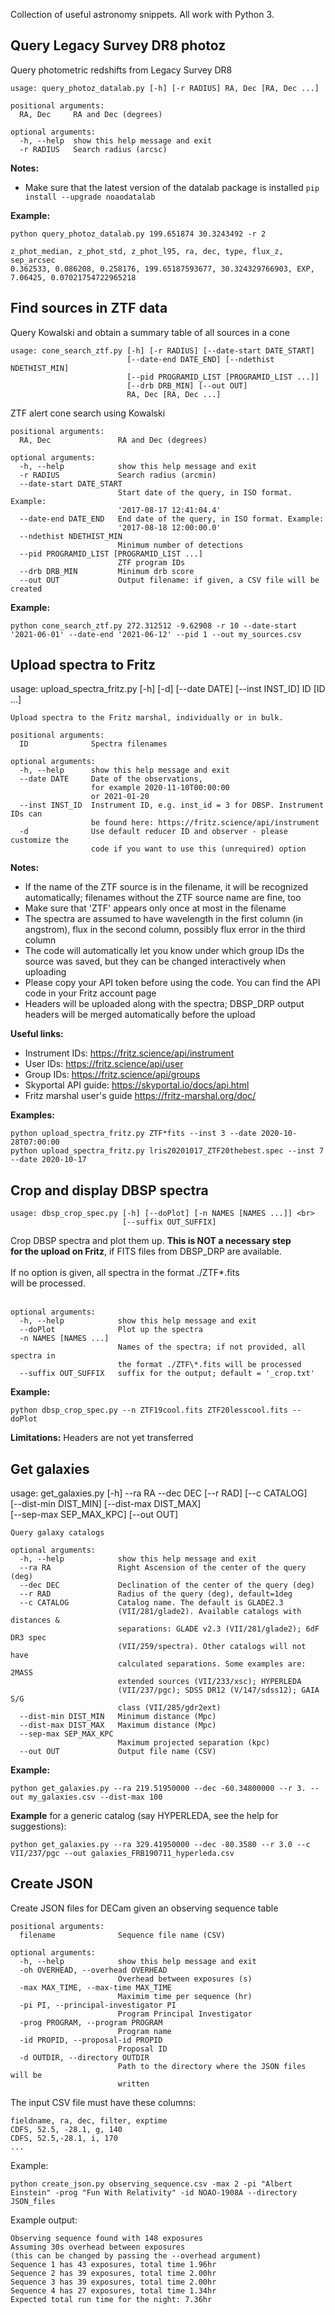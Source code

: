 Collection of useful astronomy snippets. All work with Python 3.

## Query Legacy Survey DR8 photoz

Query photometric redshifts from Legacy Survey DR8<br>

```
usage: query_photoz_datalab.py [-h] [-r RADIUS] RA, Dec [RA, Dec ...]

positional arguments:
  RA, Dec     RA and Dec (degrees)

optional arguments:
  -h, --help  show this help message and exit
  -r RADIUS   Search radius (arcsc)
```

**Notes:**
* Make sure that the latest version of the datalab package is installed
`pip install --upgrade noaodatalab`
 

**Example:**

```
python query_photoz_datalab.py 199.651874 30.3243492 -r 2
```
```
z_phot_median, z_phot_std, z_phot_l95, ra, dec, type, flux_z, sep_arcsec
0.362533, 0.086208, 0.258176, 199.65187593677, 30.324329766903, EXP, 7.06425, 0.07021754722965218
```

## Find sources in ZTF data

Query Kowalski and obtain a summary table of all sources in a cone <br>
```
usage: cone_search_ztf.py [-h] [-r RADIUS] [--date-start DATE_START]
                          [--date-end DATE_END] [--ndethist NDETHIST_MIN]
                          [--pid PROGRAMID_LIST [PROGRAMID_LIST ...]]
                          [--drb DRB_MIN] [--out OUT]
                          RA, Dec [RA, Dec ...]
```

ZTF alert cone search using Kowalski
```
positional arguments:
  RA, Dec               RA and Dec (degrees)

optional arguments:
  -h, --help            show this help message and exit
  -r RADIUS             Search radius (arcmin)
  --date-start DATE_START
                        Start date of the query, in ISO format. Example:
                        '2017-08-17 12:41:04.4'
  --date-end DATE_END   End date of the query, in ISO format. Example:
                        '2017-08-18 12:00:00.0'
  --ndethist NDETHIST_MIN
                        Minimum number of detections
  --pid PROGRAMID_LIST [PROGRAMID_LIST ...]
                        ZTF program IDs
  --drb DRB_MIN         Minimum drb score
  --out OUT             Output filename: if given, a CSV file will be created
```

**Example:**

```
python cone_search_ztf.py 272.312512 -9.62908 -r 10 --date-start '2021-06-01' --date-end '2021-06-12' --pid 1 --out my_sources.csv
```

## Upload spectra to Fritz

usage: upload_spectra_fritz.py [-h] [-d] [--date DATE] [--inst INST_ID]
                               ID [ID ...] <br>
```
Upload spectra to the Fritz marshal, individually or in bulk.

positional arguments:
  ID              Spectra filenames

optional arguments:
  -h, --help      show this help message and exit
  --date DATE     Date of the observations,
                  for example 2020-11-10T00:00:00
                  or 2021-01-20
  --inst INST_ID  Instrument ID, e.g. inst_id = 3 for DBSP. Instrument IDs can
                  be found here: https://fritz.science/api/instrument
  -d              Use default reducer ID and observer - please customize the
                  code if you want to use this (unrequired) option
```

**Notes:**
* If the name of the ZTF source is in the filename, it will be recognized automatically; filenames without the ZTF source name are fine, too
* Make sure that 'ZTF' appears only once at most in the filename
* The spectra are assumed to have wavelength in the first column (in angstrom), flux in the second column, possibly flux error in the third column
* The code will automatically let you know under which group IDs the source was saved, but they can be changed interactively when uploading 
* Please copy your API token before using the code. You can find the API code in your Fritz account page
* Headers will be uploaded along with the spectra; DBSP_DRP output headers will be merged automatically before the upload

**Useful links:**
* Instrument IDs: https://fritz.science/api/instrument
* User IDs: https://fritz.science/api/user
* Group IDs: https://fritz.science/api/groups
* Skyportal API guide: https://skyportal.io/docs/api.html
* Fritz marshal user's guide https://fritz-marshal.org/doc/

**Examples:**
```
python upload_spectra_fritz.py ZTF*fits --inst 3 --date 2020-10-28T07:00:00
python upload_spectra_fritz.py lris20201017_ZTF20thebest.spec --inst 7 --date 2020-10-17
```

## Crop and display DBSP spectra

```
usage: dbsp_crop_spec.py [-h] [--doPlot] [-n NAMES [NAMES ...]] <br>
                         [--suffix OUT_SUFFIX]
```
Crop DBSP spectra and plot them up. <b>This is NOT a necessary step <br>
for the upload on Fritz</b>, if FITS files from DBSP_DRP are available. <br>
<br>
If no option is given, all spectra in the format ./ZTF\*.fits <br>will be processed.<br>
<br>
```
optional arguments:
  -h, --help            show this help message and exit
  --doPlot              Plot up the spectra
  -n NAMES [NAMES ...]
                        Names of the spectra; if not provided, all spectra in
                        the format ./ZTF\*.fits will be processed
  --suffix OUT_SUFFIX   suffix for the output; default = '_crop.txt'
```

**Example:**

```
python dbsp_crop_spec.py --n ZTF19cool.fits ZTF20lesscool.fits --doPlot
```

**Limitations:** Headers are not yet transferred



## Get galaxies
usage: get_galaxies.py [-h] --ra RA --dec DEC [--r RAD] [--c CATALOG]<br>
                       [--dist-min DIST_MIN] [--dist-max DIST_MAX]<br>
                       [--sep-max SEP_MAX_KPC] [--out OUT]<br>
```
Query galaxy catalogs

optional arguments:
  -h, --help            show this help message and exit
  --ra RA               Right Ascension of the center of the query (deg)
  --dec DEC             Declination of the center of the query (deg)
  --r RAD               Radius of the query (deg), default=1deg
  --c CATALOG           Catalog name. The default is GLADE2.3
                        (VII/281/glade2). Available catalogs with distances &
                        separations: GLADE v2.3 (VII/281/glade2); 6dF DR3 spec
                        (VII/259/spectra). Other catalogs will not have
                        calculated separations. Some examples are: 2MASS
                        extended sources (VII/233/xsc); HYPERLEDA
                        (VII/237/pgc); SDSS DR12 (V/147/sdss12); GAIA S/G
                        class (VII/285/gdr2ext)
  --dist-min DIST_MIN   Minimum distance (Mpc)
  --dist-max DIST_MAX   Maximum distance (Mpc)
  --sep-max SEP_MAX_KPC
                        Maximum projected separation (kpc)
  --out OUT             Output file name (CSV)
```


**Example:**
```
python get_galaxies.py --ra 219.51950000 --dec -60.34800000 --r 3. --out my_galaxies.csv --dist-max 100
```

**Example** for a generic catalog (say HYPERLEDA, see the help for suggestions):

```
python get_galaxies.py --ra 329.41950000 --dec -80.3580 --r 3.0 --c VII/237/pgc --out galaxies_FRB190711_hyperleda.csv
```


## Create JSON

Create JSON files for DECam given an observing sequence table
```
positional arguments:
  filename              Sequence file name (CSV)

optional arguments:
  -h, --help            show this help message and exit
  -oh OVERHEAD, --overhead OVERHEAD
                        Overhead between exposures (s)
  -max MAX_TIME, --max-time MAX_TIME
                        Maximim time per sequence (hr)
  -pi PI, --principal-investigator PI
                        Program Principal Investigator
  -prog PROGRAM, --program PROGRAM
                        Program name
  -id PROPID, --proposal-id PROPID
                        Proposal ID
  -d OUTDIR, --directory OUTDIR
                        Path to the directory where the JSON files will be
                        written
```

The input CSV file must have these columns:
```
fieldname, ra, dec, filter, exptime
CDFS, 52.5, -28.1, g, 140
CDFS, 52.5,-28.1, i, 170
...
```

Example:
```
python create_json.py observing_sequence.csv -max 2 -pi "Albert Einstein" -prog "Fun With Relativity" -id NOAO-1908A --directory JSON_files
```

Example output:
```
Observing sequence found with 148 exposures
Assuming 30s overhead between exposures
(this can be changed by passing the --overhead argument)
Sequence 1 has 43 exposures, total time 1.96hr
Sequence 2 has 39 exposures, total time 2.00hr
Sequence 3 has 39 exposures, total time 2.00hr
Sequence 4 has 27 exposures, total time 1.34hr
Expected total run time for the night: 7.36hr
```

